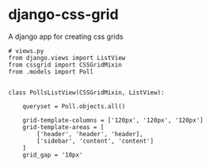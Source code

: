 # django-css-grid
A django app for creating css grids

    # views.py
    from django.views import ListView
    from cssgrid import CSSGridMixin
    from .models import Poll
    
    
    class PollsListView(CSSGridMixin, ListView):
        
        queryset = Poll.objects.all()
        
        grid-template-columns = ['120px', '120px', '120px']
        grid-template-areas = [
            ['header', 'header', 'header],
            ['sidebar', 'content', 'content']
        ]
        grid_gap = '10px'
        
